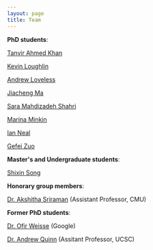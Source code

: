 ```yaml
---
layout: page
title: Team
---
```


**PhD students**: 

[Tanvir Ahmed Khan](http://web.eecs.umich.edu/~takh/) 

[Kevin Loughlin](https://www.kevinloughlin.org/)

[Andrew Loveless](http://andrewloveless.com/) 

[Jiacheng Ma](https://jcma.me/) 

[Sara Mahdizadeh Shahri](https://smahdizadeh.github.io/) 

[Marina Minkin](https://web.eecs.umich.edu/~minkin/) 

[Ian Neal](https://about.iangneal.io/) 

[Gefei Zuo](https://web.eecs.umich.edu/~gefeizuo/) 

**Master's and Undergraduate students**: 

[Shixin Song](https://zhizhuoxin.github.io/)

**Honorary group members**: 

[Dr. Akshitha Sriraman](https://akshithasriraman.eecs.umich.edu/) (Assistant Professor, CMU)

**Former PhD students**: 

[Dr. Ofir Weisse](http://www.ofirweisse.com/) (Google)

[Dr. Andrew Quinn](https://arquinn.github.io/) (Assitant Professor, UCSC)
